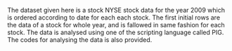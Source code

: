 The dataset given here is a stock NYSE stock data for the year 2009 which is ordered according to date for each each stock.
The first initial rows are the data of a stock for whole year, and is fallowed in same fashion for each stock.
The data is analysed using one of the scripting language called PIG.
The codes for analysing the data is also provided.
